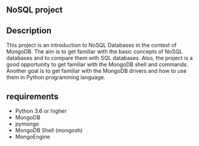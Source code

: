 ## NoSQL project

## Description
This project is an introduction to NoSQL Databases in the context of MongoDB.
The aim is to get familiar with the basic concepts of NoSQL databases and to compare them with SQL databases.
Also, the project is a good opportunity to get familiar with the MongoDB shell and commands.
Another goal is to get familiar with the MongoDB drivers and how to use them in Python programming language.

## requirements
- Python 3.6 or higher
- MongoDB
- pymongo
- MongoDB Shell (mongosh)
- MongoEngine


